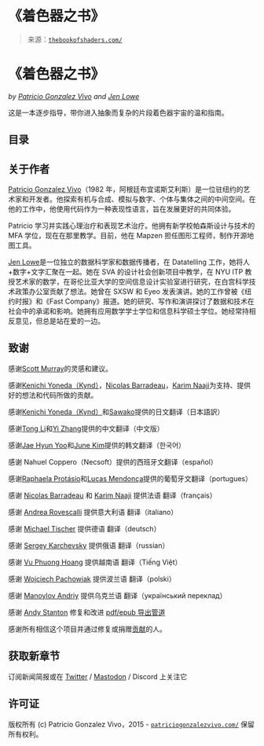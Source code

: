 <!--yml

类别：未分类

日期：2024-05-27 14:37:34

-->

# 《着色器之书》

> 来源：[`thebookofshaders.com/`](https://thebookofshaders.com/)

<canvas id="custom" class="canvas" data-fragment-url="src/moon/moon.frag" data-textures="src/moon/moon.jpg">

# 《着色器之书》

*by [Patricio Gonzalez Vivo](http://patriciogonzalezvivo.com/) and [Jen Lowe](http://jenlowe.net/)*

这是一本逐步指导，带你进入抽象而复杂的片段着色器宇宙的温和指南。

## 目录

## 关于作者

[Patricio Gonzalez Vivo](http://patriciogonzalezvivo.com/)（1982 年，阿根廷布宜诺斯艾利斯）是一位驻纽约的艺术家和开发者。他探索有机与合成、模拟与数字、个体与集体之间的中间空间。在他的工作中，他使用代码作为一种表现性语言，旨在发展更好的共同体验。

Patricio 学习并实践心理治疗和表现艺术治疗。他拥有新学校帕森斯设计与技术的 MFA 学位，现在在那里教学。目前，他在 Mapzen 担任图形工程师，制作开源地图工具。

[Jen Lowe](http://jenlowe.net/)是一位独立的数据科学家和数据传播者，在 Datatelling 工作，她将人+数字+文字汇聚在一起。她在 SVA 的设计社会创新项目中教学，在 NYU ITP 教授艺术家的数学，在哥伦比亚大学的空间信息设计实验室进行研究，在白宫科学技术政策办公室贡献了想法。她曾在 SXSW 和 Eyeo 发表演讲。她的工作曾被《纽约时报》和《Fast Company》报道。她的研究、写作和演讲探讨了数据和技术在社会中的承诺和影响。她拥有应用数学学士学位和信息科学硕士学位。她经常持相反意见，但总是站在爱的一边。

## 致谢

感谢[Scott Murray](http://alignedleft.com/)的灵感和建议。

感谢[Kenichi Yoneda（Kynd）](https://twitter.com/kyndinfo)，[Nicolas Barradeau](https://twitter.com/nicoptere)，[Karim Naaji](http://karim.naaji.fr/)为支持、提供好的想法和代码所做的贡献。

感谢[Kenichi Yoneda（Kynd）](https://twitter.com/kyndinfo)和[Sawako](https://twitter.com/sawakohome)提供的日文翻译（日本語訳）

感谢[Tong Li](https://www.facebook.com/tong.lee.9484)和[Yi Zhang](https://www.facebook.com/archer.zetta?pnref=story)提供的中文翻译（中文版）

感谢[Jae Hyun Yoo](https://www.facebook.com/fkkcloud)和[June Kim](https://github.com/rlawns324)提供的韩文翻译（한국어）

感谢 Nahuel Coppero（Necsoft）提供的西班牙文翻译（español）

感谢[Raphaela Protásio](https://github.com/Rawphs)和[Lucas Mendonça](https://github.com/luuchowl)提供的葡萄牙文翻译（portugues）

感谢 [Nicolas Barradeau](https://twitter.com/nicoptere) 和 [Karim Naaji](http://karim.naaji.fr/) 提供法语 翻译（français）

感谢 [Andrea Rovescalli](https://www.earove.info) 提供意大利语 翻译（italiano）

感谢 [Michael Tischer](http://www.mitinet.de) 提供德语 翻译（deutsch）

感谢 [Sergey Karchevsky](https://www.facebook.com/sergey.karchevsky.3) 提供俄语 翻译（russian）

感谢 [Vu Phuong Hoang](https://www.facebook.com/vuphuonghoang88) 提供越南语 翻译（Tiếng Việt）

感谢 [Wojciech Pachowiak](https://github.com/WojtekPachowiak) 提供波兰语 翻译（polski）

感谢 [Manoylov Andriy](https://twitter.com/ManoylovAC) 提供乌克兰语 翻译（український переклад）

感谢 [Andy Stanton](https://andy.stanton.is/) 修复和改进 [pdf/epub 导出管道](https://thebookofshaders.com/appendix/02/)

感谢所有相信这个项目并通过修复或捐赠[贡献](https://github.com/patriciogonzalezvivo/thebookofshaders/graphs/contributors)的人。

## 获取新章节

订阅新闻简报或在 [Twitter](https://twitter.com/bookofshaders) / [Mastodon](https://mastodon.gamedev.place/@bookofshaders) / Discord 上关注它

## 许可证

版权所有 (c) Patricio Gonzalez Vivo，2015 - [`patriciogonzalezvivo.com/`](http://patriciogonzalezvivo.com/) 保留所有权利。

</canvas>
